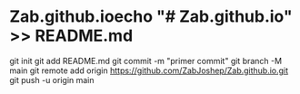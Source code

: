 # Zab.github.ioecho "# Zab.github.io" >> README.md 
git init 
git add README.md 
git commit -m "primer commit" 
git branch -M main 
git remote add origin https://github.com/ZabJoshep/Zab.github.io.git
 git push -u origin main
